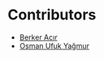 # Contributors

- [Berker Acır](https://github.com/berkeracir)
- [Osman Ufuk Yağmur](https://github.com/VengerA)
